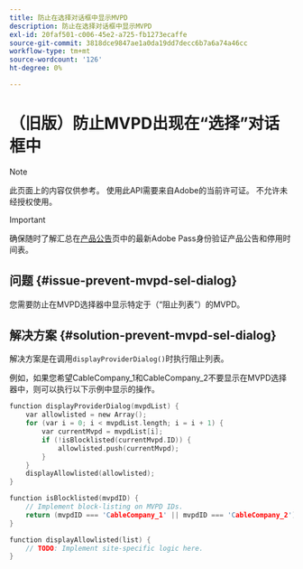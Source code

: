 ```yaml
---
title: 防止在选择对话框中显示MVPD
description: 防止在选择对话框中显示MVPD
exl-id: 20faf501-c006-45e2-a725-fb1273ecaffe
source-git-commit: 3818dce9847ae1a0da19dd7decc6b7a6a74a46cc
workflow-type: tm+mt
source-wordcount: '126'
ht-degree: 0%

---
```


# （旧版）防止MVPD出现在“选择”对话框中

>[!NOTE]
>
>此页面上的内容仅供参考。 使用此API需要来自Adobe的当前许可证。 不允许未经授权使用。

>[!IMPORTANT]
>
> 确保随时了解汇总在[产品公告](/help/authentication/product-announcements.md)页中的最新Adobe Pass身份验证产品公告和停用时间表。

## 问题 {#issue-prevent-mvpd-sel-dialog}

您需要防止在MVPD选择器中显示特定于（“阻止列表”）的MVPD。


## 解决方案 {#solution-prevent-mvpd-sel-dialog}

解决方案是在调用`displayProviderDialog()`时执行阻止列表。

例如，如果您希望CableCompany_1和CableCompany_2不要显示在MVPD选择器中，则可以执行以下示例中显示的操作。

```C
function displayProviderDialog(mvpdList) {
    var allowlisted = new Array();
    for (var i = 0; i < mvpdList.length; i = i + 1) {
        var currentMvpd = mvpdList[i];
        if (!isBlocklisted(currentMvpd.ID)) {
            allowlisted.push(currentMvpd);
        }
    }
    displayAllowlisted(allowlisted);
}

function isBlocklisted(mvpdID) {
    // Implement block-listing on MVPD IDs.
    return (mvpdID === 'CableCompany_1' || mvpdID === 'CableCompany_2');
}

function displayAllowlisted(list) {
    // TODO: Implement site-specific logic here.
} 
```

<!--
**Related Information**

* [Allow MVPDs in the Selection Dialog](/help/authentication/allow-mvpd-selectn-dialog.md)
* **Code samples**
* [Programmer integration guide](/help/authentication/programmer-integration-guide-overview.md)
-->
